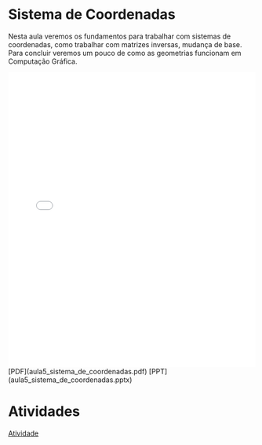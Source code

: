 # Sistema de Coordenadas

Nesta aula veremos os fundamentos para trabalhar com sistemas de coordenadas, como trabalhar com matrizes inversas, mudança de base. Para concluir veremos um pouco de como as geometrias funcionam em Computação Gráfica.

<embed height="600" src="aula5_sistema_de_coordenadas.pdf" type="application/pdf" width="100%">
[PDF](aula5_sistema_de_coordenadas.pdf)
[PPT](aula5_sistema_de_coordenadas.pptx)

# Atividades

[Atividade](atividade.ipynb)